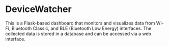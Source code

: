 # DeviceWatcher
This is a Flask-based dashboard that monitors and visualizes data from Wi-Fi, Bluetooth Classic, and BLE (Bluetooth Low Energy) interfaces. The collected data is stored in a database and can be accessed via a web interface.
